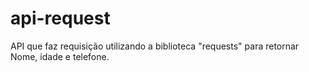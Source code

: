# api-request

API que faz requisição utilizando a biblioteca "requests" para retornar Nome, idade e telefone. 
